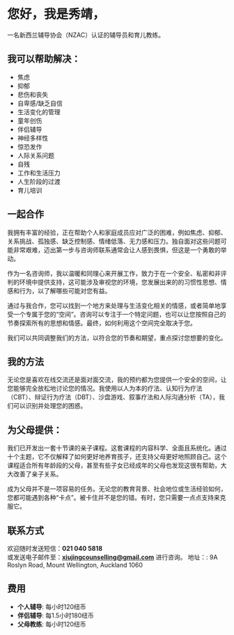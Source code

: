
# 您好，我是秀靖，

一名新西兰辅导协会（NZAC）认证的辅导员和育儿教练。

## 我可以帮助解决：

* 焦虑
* 抑郁
* 悲伤和丧失
* 自卑感/缺乏自信
* 生活变化的管理
* 童年创伤
* 伴侣辅导
* 神经多样性
* 惊恐发作
* 人际关系问题
* 自残
* 工作和生活压力
* 人生阶段的过渡
* 育儿培训

## 一起合作

我拥有丰富的经验，正在帮助个人和家庭成员应对广泛的困难，例如焦虑、抑郁、关系挑战、孤独感、缺乏控制感、情绪低落、无力感和压力。独自面对这些问题可能非常艰难，迈出第一步与咨询师联系通常会让人感到畏惧，但这是一个勇敢的举动。

作为一名咨询师，我以温暖和同理心来开展工作，致力于在一个安全、私密和非评判的环境中提供支持，这可能涉及审视您的环境，您发展出来的的习惯性思想、情感和行为，以了解哪些可能对您有益。

通过与我合作，您可以找到一个地方来处理与生活变化相关的情感，或者简单地享受一个专属于您的“空间”。咨询可以专注于一个特定问题，也可以让您按照自己的节奏探索所有的思想和情感。最终，如何利用这个空间完全取决于您。

我们可以共同调整我们的方法，以符合您的节奏和期望，重点探讨您想要的变化。

## 我的方法

无论您是喜欢在线交流还是面对面交流，我的预约都为您提供一个安全的空间，让您能够完全放松地讨论您的情况。我使用以人为本的疗法、认知行为疗法（CBT）、辩证行为疗法（DBT）、沙盘游戏、叙事疗法和人际沟通分析（TA），我们可以识别并处理您的困惑。

## 为父母提供：

我们已开发出一套十节课的亲子课程。这套课程的内容科学、全面且系统化。通过十个主题，它不仅解释了如何更好地养育孩子，还支持父母更好地照顾自己。这个课程适合所有年龄段的父母，甚至有些子女已经成年的父母也发现这很有帮助，大大改善了亲子关系。

成为父母并不是一项容易的任务。无论您的教育背景、社会地位或生活经验如何，您都可能遇到各种“卡点”。被卡住并不是您的错。有时，您只需要一点点支持来克服它。

## 联系方式

欢迎随时发送短信：**021 040 5818**  
或发送电子邮件至：**xiujingcounselling@gmail.com**  进行咨询。
地址：: 9A Roslyn Road, Mount Wellington, Auckland 1060

## 费用
- **个人辅导**: 每小时120纽币   
- **伴侣辅导**: 每1.5小时180纽币    
- **父母教练**: 每小时120纽币  
